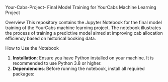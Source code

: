  Your-Cabs-Project-
Final Model Training for YourCabs Machine Learning Project

 Overview
This repository contains the Jupyter Notebook for the final model training of the YourCabs machine learning project. The notebook illustrates the process of training a predictive model aimed at improving cab allocation efficiency based on historical booking data.

 How to Use the Notebook
1. **Installation**: Ensure you have Python installed on your machine. It is recommended to use Python 3.8 or higher.
2. **Dependencies**: Before running the notebook, install all required packages:
